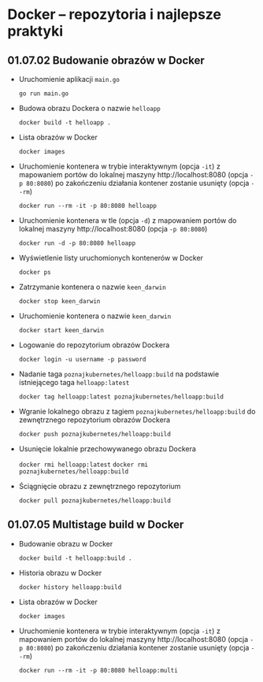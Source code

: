 # Docker – repozytoria i najlepsze praktyki
## 01.07.02 Budowanie obrazów w Docker

- Uruchomienie aplikacji `main.go`

    `go run main.go`

- Budowa obrazu Dockera o nazwie `helloapp`

    `docker build -t helloapp .`

- Lista obrazów w Docker

    `docker images`

- Uruchomienie kontenera w trybie interaktywnym  (opcja `-it`) z mapowaniem portów do lokalnej maszyny http://localhost:8080 (opcja `-p 80:8080`) po zakończeniu działania kontener zostanie usunięty (opcja `--rm`)

    `docker run --rm -it -p 80:8080 helloapp`

- Uruchomienie kontenera w tle (opcja `-d`) z mapowaniem portów do lokalnej maszyny http://localhost:8080 (opcja `-p 80:8080`) 

    `docker run -d -p 80:8080 helloapp`

- Wyświetlenie listy uruchomionych kontenerów w Docker

    `docker ps`

- Zatrzymanie kontenera o nazwie `keen_darwin`

    `docker stop keen_darwin`

- Uruchomienie kontenera o nazwie `keen_darwin`

    `docker start keen_darwin`

- Logowanie do repozytorium obrazów Dockera

    `docker login -u username -p password`

- Nadanie taga `poznajkubernetes/helloapp:build` na podstawie istniejącego taga `helloapp:latest`

    `docker tag helloapp:latest poznajkubernetes/helloapp:build`

- Wgranie lokalnego obrazu z tagiem `poznajkubernetes/helloapp:build` do zewnętrznego repozytorium obrazów Dockera

    `docker push poznajkubernetes/helloapp:build`

- Usunięcie lokalnie przechowywanego obrazu Dockera

    `docker rmi helloapp:latest`
    `docker rmi poznajkubernetes/helloapp:build`

- Ściągnięcie obrazu z zewnętrznego repozytorium

    `docker pull poznajkubernetes/helloapp:build`


## 01.07.05 Multistage build w Docker

- Budowanie obrazu w Docker 

    `docker build -t helloapp:build .`
    
- Historia obrazu w Docker

    `docker history helloapp:build` 

- Lista obrazów w Docker

    `docker images`

- Uruchomienie kontenera w trybie interaktywnym  (opcja `-it`) z mapowaniem portów do lokalnej maszyny http://localhost:8080 (opcja `-p 80:8080`) po zakończeniu działania kontener zostanie usunięty (opcja `--rm`)

    `docker run --rm -it -p 80:8080 helloapp:multi`